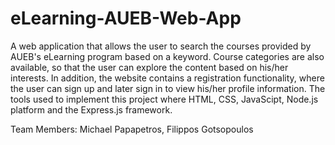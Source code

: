 # eLearning-AUEB-Web-App
A web application that allows the user to search the courses provided by AUEB's eLearning program based on a keyword. Course categories are also available, so that the user can explore the content based on his/her interests. In addition, the website contains a registration functionality, where the user can sign up and later sign in to view his/her profile information.
The tools used to implement this project where HTML, CSS, JavaScipt, Node.js platform and the Express.js framework.

Team Members: Michael Papapetros, Filippos Gotsopoulos
